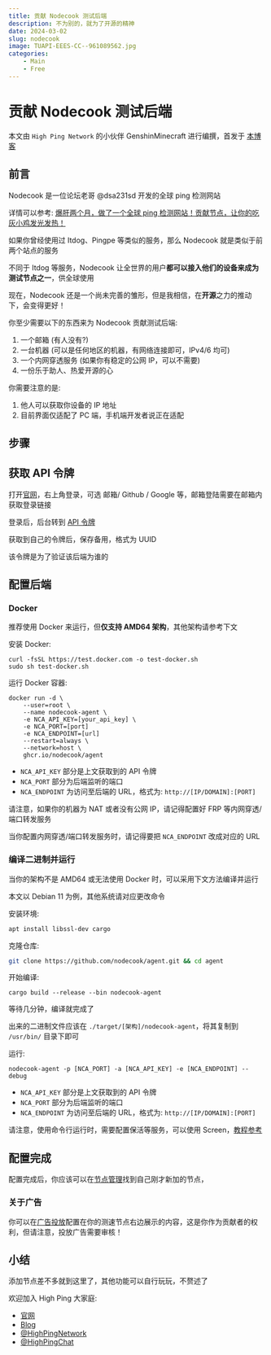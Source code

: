 ```yaml
---
title: 贡献 Nodecook 测试后端
description: 不为别的，就为了开源的精神
date: 2024-03-02
slug: nodecook
image: TUAPI-EEES-CC--961089562.jpg
categories:
    - Main
    - Free
---
```


# 贡献 Nodecook 测试后端

本文由 `High Ping Network` 的小伙伴 GenshinMinecraft 进行编撰，首发于 [本博客](https://blog.highp.ing)

## 前言

Nodecook 是一位论坛老哥 @dsa231sd 开发的全球 ping 检测网站

详情可以参考: [爆肝两个月，做了一个全球 ping 检测网站！贡献节点，让你的吃灰小鸡发光发热！](https://www.nodeseek.com/post-74548-1)

如果你曾经使用过 Itdog、Pingpe 等类似的服务，那么 Nodecook 就是类似于前两个站点的服务

不同于 Itdog 等服务，Nodecook 让全世界的用户**都可以接入他们的设备来成为测试节点之一**，供全球使用

现在，Nodecook 还是一个尚未完善的雏形，但是我相信，在**开源**之力的推动下，会变得更好！

你至少需要以下的东西来为 Nodecook 贡献测试后端: 
1. 一个邮箱 (有人没有?)
2. 一台机器 (可以是任何地区的机器，有网络连接即可，IPv4/6 均可)
3. 一个内网穿透服务 (如果你有稳定的公网 IP，可以不需要)
4. 一份乐于助人、热爱开源的心

你需要注意的是: 
1. 他人可以获取你设备的 IP 地址
2. 目前界面仅适配了 PC 端，手机端开发者说正在适配

## 步骤

## 获取 API 令牌

打开[官网](https://www.nodecook.com)，右上角登录，可选 邮箱/ Github / Google 等，邮箱登陆需要在邮箱内获取登录链接

登录后，后台转到 [API 令牌](https://www.nodecook.com/zh/dashboard/apikey)

获取到自己的令牌后，保存备用，格式为 UUID

该令牌是为了验证该后端为谁的

## 配置后端

### Docker 

推荐使用 Docker 来运行，但**仅支持 AMD64 架构**，其他架构请参考下文

安装 Docker: 

```
curl -fsSL https://test.docker.com -o test-docker.sh  
sudo sh test-docker.sh
```

运行 Docker 容器:

```
docker run -d \
	--user=root \
	--name nodecook-agent \
	-e NCA_API_KEY=[your_api_key] \
	-e NCA_PORT=[port]
	-e NCA_ENDPOINT=[url]
	--restart=always \
	--network=host \
	ghcr.io/nodecook/agent
```

- `NCA_API_KEY` 部分是上文获取到的 API 令牌
- `NCA_PORT`  部分为后端监听的端口
- `NCA_ENDPOINT` 为访问至后端的 URL，格式为: `http://[IP/DOMAIN]:[PORT]`

请注意，如果你的机器为 NAT 或者没有公网 IP，请记得配置好 FRP 等内网穿透/端口转发服务

当你配置内网穿透/端口转发服务时，请记得要把 `NCA_ENDPOINT` 改成对应的 URL

### 编译二进制并运行

当你的架构不是 AMD64 或无法使用 Docker 时，可以采用下文方法编译并运行

本文以 Debian 11 为例，其他系统请对应更改命令

安装环境: 
```bash
apt install libssl-dev cargo
```

克隆仓库: 
```bash
git clone https://github.com/nodecook/agent.git && cd agent
```

开始编译: 
```
cargo build --release --bin nodecook-agent
```

等待几分钟，编译就完成了

出来的二进制文件应该在 `./target/[架构]/nodecook-agent`，将其复制到 `/usr/bin/` 目录下即可

运行:

```
nodecook-agent -p [NCA_PORT] -a [NCA_API_KEY] -e [NCA_ENDPOINT] --debug
```

- `NCA_API_KEY` 部分是上文获取到的 API 令牌
- `NCA_PORT`  部分为后端监听的端口
- `NCA_ENDPOINT` 为访问至后端的 URL，格式为: `http://[IP/DOMAIN]:[PORT]`

请注意，使用命令行运行时，需要配置保活等服务，可以使用 Screen，[教程参考](https://blog.highp.ing/p/screen/)

## 配置完成

配置完成后，你应该可以在[节点管理](https://www.nodecook.com/zh/dashboard/node)找到自己刚才新加的节点，

### 关于广告

你可以在[广告投放](https://www.nodecook.com/zh/dashboard/advertise)配置在你的测速节点右边展示的内容，这是你作为贡献者的权利，但请注意，投放广告需要审核！

## 小结

添加节点差不多就到这里了，其他功能可以自行玩玩，不赘述了

欢迎加入 High Ping 大家庭:
- [官网](https://highp.ing)
- [Blog](https://blog.highp.ing)
- [@HighPingNetwork](https://t.me/HighPingNetwork)
- [@HighPingChat](https://t.me/highpingchat)